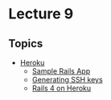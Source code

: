 Lecture 9
=========

Topics
------

- [Heroku](https://www.heroku.com/)
  - [Sample Rails App](https://github.com/jansegre/sample-rails-app)
  - [Generating SSH keys](https://help.github.com/articles/generating-ssh-keys)
  - [Rails 4 on Heroku](https://devcenter.heroku.com/articles/rails4)
